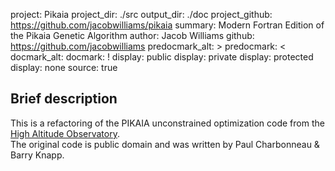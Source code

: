 project: Pikaia
project_dir: ./src
output_dir: ./doc
project_github: https://github.com/jacobwilliams/pikaia
summary: Modern Fortran Edition of the Pikaia Genetic Algorithm
author: Jacob Williams
github: https://github.com/jacobwilliams
predocmark_alt: >
predocmark: <
docmark_alt:
docmark: !
display: public
display: private
display: protected
display: none
source: true

Brief description
---------------

This is a refactoring of the PIKAIA unconstrained optimization code from the [High Altitude Observatory](http://www.hao.ucar.edu/modeling/pikaia/pikaia.php).  
The original code is public domain and was written by Paul Charbonneau & Barry Knapp.  
